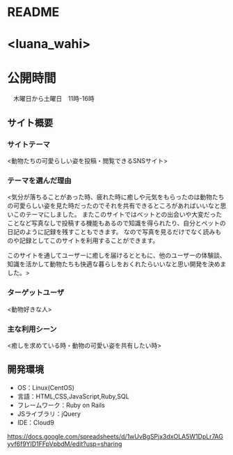 # README

# <luana_wahi>

# 公開時間
　木曜日から土曜日　11時-16時

## サイト概要
### サイトテーマ
<動物たちの可愛らしい姿を投稿・閲覧できるSNSサイト>

### テーマを選んだ理由
<気分が落ちることがあった時、疲れた時に癒しや元気をもらったのは動物たちの可愛らしい姿を見た時だったのでそれを共有できるところがあればいいなと思いこのテーマにしました。
またこのサイトではペットとの出会いや大変だったことなど写真なしで投稿する機能もあるので知識を得られたり、自分とペットの日記のように記録を残すこともできます。
なので写真を見るだけでなく読みものや記録としてこのサイトを利用することができます。

このサイトを通してユーザーに癒しを届けるとともに、他のユーザーの体験談、知識を活かして動物たちも快適な暮らしをおくれたらいいなと思い開発を決めました。>

### ターゲットユーザ
<動物好きな人>

### 主な利用シーン
<癒しを求めている時・動物の可愛い姿を共有したい時>



## 開発環境
- OS：Linux(CentOS)
- 言語：HTML,CSS,JavaScript,Ruby,SQL
- フレームワーク：Ruby on Rails
- JSライブラリ：jQuery
- IDE：Cloud9



https://docs.google.com/spreadsheets/d/1wUvBgSPjx3dxOLA5W1DpLr7AGyvf6f9YID1FFpVpbdM/edit?usp=sharing
